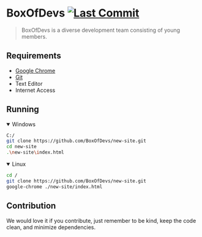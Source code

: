 # BoxOfDevs [![Last Commit](https://img.shields.io/github/last-commit/BoxOfDevs/new-site/master.svg)](https://github.com/BoxOfDevs/new-site/commits/)
> BoxOfDevs is a diverse development team consisting of young members.
## Requirements
* [Google Chrome](https://www.google.ca/intl/en/chrome/)
* [Git](https://git-scm.com/)
* Text Editor
* Internet Access

## Running
<details open>
<summary>Windows</summary>

```bash
C:/
git clone https://github.com/BoxOfDevs/new-site.git
cd new-site
.\new-site\index.html
```

</details>

<details open>
<summary>Linux</summary>

```bash
cd /
git clone https://github.com/BoxOfDevs/new-site.git
google-chrome ./new-site/index.html
```

</details>

## Contribution
We would love it if you contribute, just remember to be kind, keep the code clean, and minimize dependencies.